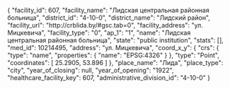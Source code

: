 {
    "facility_id": 607,
    "facility_name": "Лидская центральная районная больница",
    "district_id": "4-10-0",
    "district_name": "Лидский район",
    "facility_url": "http:\/\/crblida.by\/#gsc.tab=0",
    "facility_address": "ул. Мицкевича",
    "facility_type": "0",
    "ap_1": "1",
    "name": "Лидская центральная районная больница",
    "state": "public institution",
    "stats": [],
    "med_id": 10214495,
    "address": "ул. Мицкевича",
    "coord_x_y": {
        "crs": {
            "type": "name",
            "properties": {
                "name": "EPSG:4326"
            }
        },
        "type": "Point",
        "coordinates": [
            25.2905,
            53.896
        ]
    },
    "place_name": "Лида",
    "place_type": "city",
    "year_of_closing": null,
    "year_of_opening": "1922",
    "healthcare_facility_key": 607,
    "administrative_division_id": "4-10-0"
}